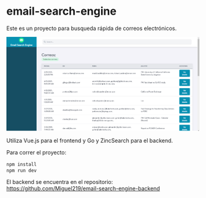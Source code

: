 # email-search-engine

Este es un proyecto para busqueda rápida de correos electrónicos.

![Home](./src/assets/screens/home.png)

Utiliza Vue.js para el frontend y Go y ZincSearch para el backend.

Para correr el proyecto:

```
npm install
npm run dev
```

El backend se encuentra en el repositorio: https://github.com/Miguel219/email-search-engine-backend
